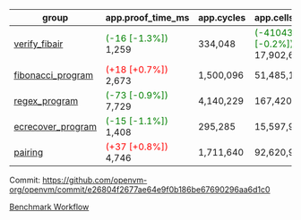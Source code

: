 | group | app.proof_time_ms | app.cycles | app.cells_used | leaf.proof_time_ms | leaf.cycles | leaf.cells_used |
| -- | -- | -- | -- | -- | -- | -- |
| [verify_fibair](https://github.com/openvm-org/openvm/blob/benchmark-results/benchmarks-pr/1494/verify_fibair-e26804f2677ae64e9f0b186be67690296aa6d1c0.md) |<span style='color: green'>(-16 [-1.3%])</span> 1,259 |  334,048 | <span style='color: green'>(-41043 [-0.2%])</span> 17,902,648 |- | - | - |
| [fibonacci_program](https://github.com/openvm-org/openvm/blob/benchmark-results/benchmarks-pr/1494/fibonacci-e26804f2677ae64e9f0b186be67690296aa6d1c0.md) |<span style='color: red'>(+18 [+0.7%])</span> 2,673 |  1,500,096 |  51,485,167 |- | - | - |
| [regex_program](https://github.com/openvm-org/openvm/blob/benchmark-results/benchmarks-pr/1494/regex-e26804f2677ae64e9f0b186be67690296aa6d1c0.md) |<span style='color: green'>(-73 [-0.9%])</span> 7,729 |  4,140,229 |  167,420,929 |- | - | - |
| [ecrecover_program](https://github.com/openvm-org/openvm/blob/benchmark-results/benchmarks-pr/1494/ecrecover-e26804f2677ae64e9f0b186be67690296aa6d1c0.md) |<span style='color: green'>(-15 [-1.1%])</span> 1,408 |  295,285 |  15,597,969 |- | - | - |
| [pairing](https://github.com/openvm-org/openvm/blob/benchmark-results/benchmarks-pr/1494/pairing-e26804f2677ae64e9f0b186be67690296aa6d1c0.md) |<span style='color: red'>(+37 [+0.8%])</span> 4,746 |  1,711,640 |  92,620,923 |- | - | - |


Commit: https://github.com/openvm-org/openvm/commit/e26804f2677ae64e9f0b186be67690296aa6d1c0

[Benchmark Workflow](https://github.com/openvm-org/openvm/actions/runs/13975455863)
